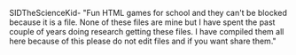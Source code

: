 SIDTheScienceKid- "Fun HTML games for school and they can't be blocked because it is a file. None of these files are mine but I have spent the past couple of years doing research getting these files. I have compiled them all here because of this please do not edit files and if you want share them."

